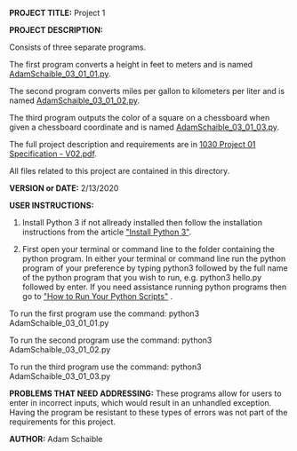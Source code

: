 **PROJECT TITLE:** Project 1

**PROJECT DESCRIPTION:**

Consists of three separate programs. 

The first program converts a height in feet to meters and is named [AdamSchaible_03_01_01.py](https://github.com/AdamSchaible/MSU_Denver/blob/master/CS%201030%20Computer%20Science%20Principles%20(Spring%202020)/Project%201/AdamSchaible_03_01_01.py).

The second program converts miles per gallon to kilometers per liter and is named [AdamSchaible_03_01_02.py](https://github.com/AdamSchaible/MSU_Denver/blob/master/CS%201030%20Computer%20Science%20Principles%20(Spring%202020)/Project%201/AdamSchaible_03_01_02.py).

The third program outputs the color of a square on a chessboard when given a chessboard coordinate and is named [AdamSchaible_03_01_03.py](https://github.com/AdamSchaible/MSU_Denver/blob/master/CS%201030%20Computer%20Science%20Principles%20(Spring%202020)/Project%201/AdamSchaible_03_01_03.py).

The full project description and requirements are in [1030 Project 01 Specification - V02.pdf](https://github.com/AdamSchaible/MSU_Denver/blob/master/CS%201030%20Computer%20Science%20Principles%20(Spring%202020)/Project%201/1030%20Project%2001%20Specification%20-%20V02.pdf).

All files related to this project are contained in this directory.

**VERSION or DATE:** 2/13/2020

**USER INSTRUCTIONS:** 
1) Install Python 3 if not allready installed then follow the installation instructions from the article ["Install Python 3"](https://installpython3.com/).

2) First open your terminal or command line to the folder containing the python program. In either your terminal or command line run the python program of your preference by typing python3 followed by the full name of the python program that you wish to run, e.g. python3 hello.py followed by enter. If you need assistance running python programs then go to ["How to Run Your Python Scripts"](https://realpython.com/run-python-scripts/) .

To run the first program use the command:
python3 AdamSchaible_03_01_01.py

To run the second program use the command:
python3 AdamSchaible_03_01_02.py

To run the third program use the command:
python3 AdamSchaible_03_01_03.py

**PROBLEMS THAT NEED ADDRESSING:** These programs allow for users to enter in incorrect inputs, which would result in an unhandled exception. Having the program be resistant to these types of errors was not part of the requirements for this project.

**AUTHOR:** Adam Schaible
